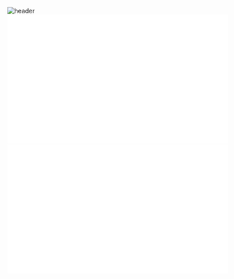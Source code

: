 ![header](https://capsule-render.vercel.app/api?type=venom&color=ADD8E6&height=300&section=header&text=Jiwon%20Matilda%20Bae&desc=Korea%20Univ.&descSize=30&descAlign=70&descAlignY=70&fontColor=4682B4&fontSize=80)
![](https://github.com/MatildaBae/github-stats-transparent/blob/a2d93241a7174e284139331584f47f50babc940f/generated/overview.svg#gh-light-mode-only)
![](https://github.com/MatildaBae/github-stats-transparent/blob/a2d93241a7174e284139331584f47f50babc940f/generated/languages.svg#gh-light-mode-only)
